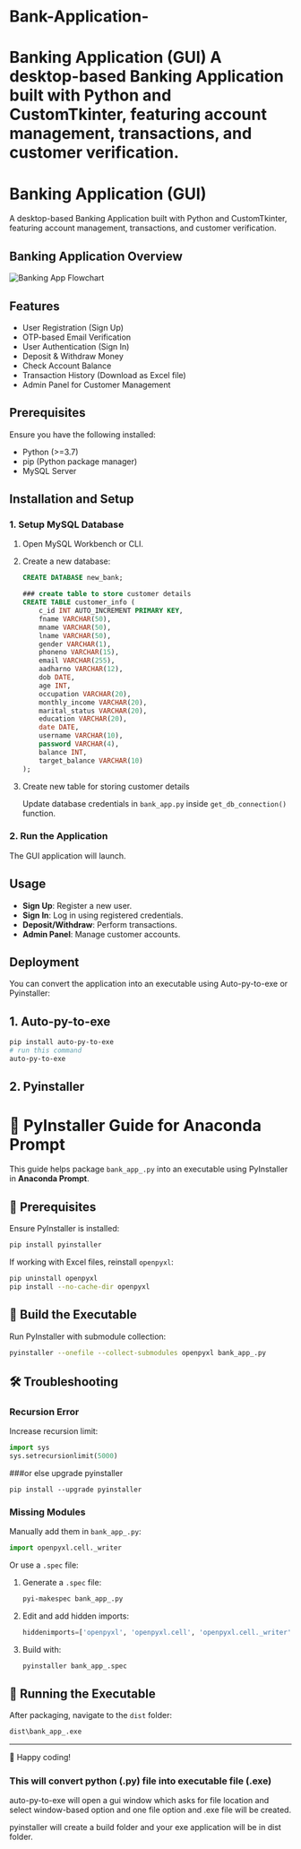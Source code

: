 # Bank-Application-
# Banking Application (GUI)  A desktop-based Banking Application built with Python and CustomTkinter, featuring account management, transactions, and customer verification.  
# Banking Application (GUI)

A desktop-based Banking Application built with Python and CustomTkinter, featuring account management, transactions, and customer verification.

## Banking Application Overview

![Banking App Flowchart](images/DALL%E2%80%A2E%202025-02-20%2018.51.43%20-%20A%20refined%20and%20professional%20flowchart%20illustrating%20the%20main%20tools%20and%20their%20usage%20in%20a%20bank%20application%20project.%20The%20flowchart%20includes___1.%20__Python%20.webp)


## Features

- User Registration (Sign Up)
- OTP-based Email Verification
- User Authentication (Sign In)
- Deposit & Withdraw Money
- Check Account Balance
- Transaction History (Download as Excel file)
- Admin Panel for Customer Management

## Prerequisites

Ensure you have the following installed:

- Python (>=3.7)
- pip (Python package manager)
- MySQL Server

## Installation and Setup

### 1. Setup MySQL Database

1. Open MySQL Workbench or CLI.
2. Create a new database:
   ```sql
   CREATE DATABASE new_bank;

   ### create table to store customer details
   CREATE TABLE customer_info (
       c_id INT AUTO_INCREMENT PRIMARY KEY,
       fname VARCHAR(50),
       mname VARCHAR(50),
       lname VARCHAR(50),
       gender VARCHAR(1),
       phoneno VARCHAR(15),
       email VARCHAR(255),
       aadharno VARCHAR(12),
       dob DATE,
       age INT,
       occupation VARCHAR(20),
       monthly_income VARCHAR(20),
       marital_status VARCHAR(20),
       education VARCHAR(20),
       date DATE,
       username VARCHAR(10),
       password VARCHAR(4),
       balance INT,
       target_balance VARCHAR(10)
   );
   ```
3. Create new table for storing customer details

   Update database credentials in `bank_app.py` inside `get_db_connection()` function.

### 2. Run the Application

The GUI application will launch.

## Usage

- **Sign Up**: Register a new user.
- **Sign In**: Log in using registered credentials.
- **Deposit/Withdraw**: Perform transactions.
- **Admin Panel**: Manage customer accounts.

## Deployment

You can convert the application into an executable using Auto-py-to-exe or Pyinstaller:

## 1. Auto-py-to-exe
```sh
pip install auto-py-to-exe
# run this command
auto-py-to-exe
```
## 2. Pyinstaller

# 🚀 PyInstaller Guide for Anaconda Prompt  

This guide helps package `bank_app_.py` into an executable using PyInstaller in **Anaconda Prompt**.

## 📌 Prerequisites  
Ensure PyInstaller is installed:  
```sh
pip install pyinstaller
```
If working with Excel files, reinstall `openpyxl`:  
```sh
pip uninstall openpyxl
pip install --no-cache-dir openpyxl
```

## 🔧 Build the Executable  
Run PyInstaller with submodule collection:  
```sh
pyinstaller --onefile --collect-submodules openpyxl bank_app_.py
```

## 🛠 Troubleshooting  
### Recursion Error  
Increase recursion limit:  
```python
import sys
sys.setrecursionlimit(5000)
```
###or else upgrade pyinstaller
```
pip install --upgrade pyinstaller
```

### Missing Modules  
Manually add them in `bank_app_.py`:  
```python
import openpyxl.cell._writer
```
Or use a `.spec` file:  
1. Generate a `.spec` file:  
   ```sh
   pyi-makespec bank_app_.py
   ```
2. Edit and add hidden imports:  
   ```python
   hiddenimports=['openpyxl', 'openpyxl.cell', 'openpyxl.cell._writer']
   ```
3. Build with:  
   ```sh
   pyinstaller bank_app_.spec
   ```

## 🎯 Running the Executable  
After packaging, navigate to the `dist` folder:  
```sh
dist\bank_app_.exe
```

---

🚀 Happy coding!



#####

### This will convert python (.py) file into executable file (.exe)

auto-py-to-exe will open a gui window which asks for file location and select window-based option and one file option and .exe file will be created.

pyinstaller will create a build folder and your exe application will be in dist folder.

